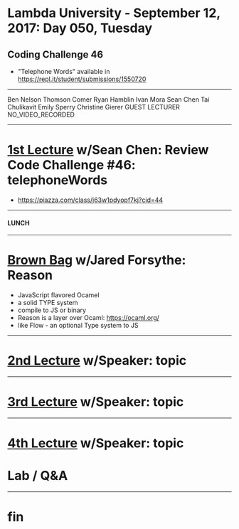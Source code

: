 # Lambda University - September 12, 2017: Day 050, Tuesday
## Coding Challenge 46
- "Telephone Words" available in https://repl.it/student/submissions/1550720
***
Ben Nelson
Thomson Comer
Ryan Hamblin
Ivan Mora
Sean Chen
Tai Chulikavit
Emily Sperry
Christine Gierer
GUEST LECTURER
NO_VIDEO_RECORDED
***
# [1st Lecture](https://youtu.be/iI-h7_L7Lnc) w/Sean Chen: Review Code Challenge #46: telephoneWords
- https://piazza.com/class/j63w1pdyopf7kj?cid=44

***
#### LUNCH
***
# [Brown Bag](VIDEO_RECORDED_NOT_POSTED) w/Jared Forsythe: Reason
- JavaScript flavored Ocamel
- a solid TYPE system
- compile to JS or binary
- Reason is a layer over Ocaml: https://ocaml.org/
- like Flow - an optional Type system to JS

***
# [2nd Lecture](VIDEO_RECORDED_NOT_POSTED) w/Speaker: topic
***
# [3rd Lecture](VIDEO_RECORDED_NOT_POSTED) w/Speaker: topic
***
# [4th Lecture](VIDEO_RECORDED_NOT_POSTED) w/Speaker: topic
# Lab / Q&A
***
# fin
